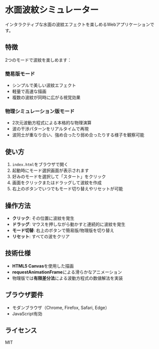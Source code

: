 # 水面波紋シミュレーター

インタラクティブな水面の波紋エフェクトを楽しめるWebアプリケーションです。

## 特徴

2つのモードで波紋を楽しめます：

### 簡易版モード
- シンプルで美しい波紋エフェクト
- 軽量で高速な描画
- 複数の波紋が同時に広がる視覚効果

### 物理シミュレーション版モード
- 2次元波動方程式による本格的な物理演算
- 波の干渉パターンをリアルタイムで再現
- 波同士が重なり合い、強め合ったり弱め合ったりする様子を観察可能

## 使い方

1. `index.html`をブラウザで開く
2. 起動時にモード選択画面が表示されます
3. 好みのモードを選択して「スタート」をクリック
4. 画面をクリックまたはドラッグして波紋を作成
5. 右上のボタンでいつでもモード切り替えやリセットが可能

## 操作方法

- **クリック**: その位置に波紋を発生
- **ドラッグ**: マウスを押しながら動かすと連続的に波紋を発生
- **モード切替**: 右上のボタンで簡易版/物理版を切り替え
- **リセット**: すべての波をクリア

## 技術仕様

- **HTML5 Canvas**を使用した描画
- **requestAnimationFrame**による滑らかなアニメーション
- 物理版では**有限差分法**による波動方程式の数値解法を実装

## ブラウザ要件

- モダンブラウザ（Chrome, Firefox, Safari, Edge）
- JavaScript有効

## ライセンス

MIT
